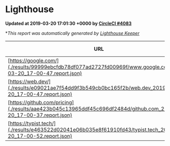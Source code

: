 
# Lighthouse

**Updated at 2019-03-20 17:01:30 +0000 by [CircleCI #4083](https://circleci.com/gh/ItinerisLtd/lighthouse-keeper-example/4083)**

**This report was automatically generated by [Lighthouse Keeper](https://github.com/itinerisltd/lighthouse-keeper)*

| URL | Performance | Accessibility | Best Practices | SEO | PWA | Updated At |
| --- | --- | --- | --- | --- | --- | --- |
| [https://google.com/](./results/99999ebcfdb78df077ad2727fd00969f/www.google.com_2019-03-20_17-00-47.report.json) | 0.94 | 0.71 | 0.93 | 0.8 | 0.58 | 2019-03-20T17:00:47.924Z |
| [https://web.dev/](./results/e09021ae7f54dd9f3b549cb0bc165f2b/web.dev_2019-03-20_17-00-47.report.json) | 0.94 | 0.93 | 1 | 0.96 | 1 | 2019-03-20T17:00:47.745Z |
| [https://github.com/pricing](./results/aae423b045c13965ddf45c696df2484d/github.com_2019-03-20_17-00-37.report.json) | 0.81 | 0.89 | 0.93 | 0.9 | 0.58 | 2019-03-20T17:00:37.692Z |
| [https://typist.tech/](./results/e463522d02041e06b035e8f61910fd43/typist.tech_2019-03-20_17-00-52.report.json) | 1 |  |  |  |  | 2019-03-20T17:00:52.441Z |
